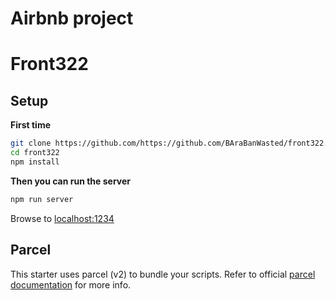 # Airbnb project
# Front322 

## Setup

**First time**

```bash
git clone https://github.com/https://github.com/BAraBanWasted/front322.git
cd front322
npm install
```

**Then you can run the server**

```bash
npm run server
```

Browse to [localhost:1234](http://localhost:1234)

## Parcel

This starter uses parcel (v2) to bundle your scripts. Refer to official [parcel documentation](https://parceljs.org/) for more info.
